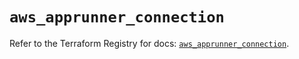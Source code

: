 # `aws_apprunner_connection`

Refer to the Terraform Registry for docs: [`aws_apprunner_connection`](https://registry.terraform.io/providers/hashicorp/aws/6.10.0/docs/resources/apprunner_connection).
